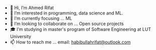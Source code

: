 - 👋 Hi, I’m Ahmed Rifat
- 👀 I’m interested in  programming, data science and ML.
- 🌱 I’m currently focusing ... ML
- 💞️ I’m looking to collaborate on ... Open source projects
- :mortar_board: I’m studying in master's program of Software Engineering at LUT University
- 📫 How to reach me ... email: habibullahrifat@outlook.com

<!---
namespaceahr/namespaceahr is a ✨ special ✨ repository because its `README.md` (this file) appears on your GitHub profile.
You can click the Preview link to take a look at your changes.
--->
